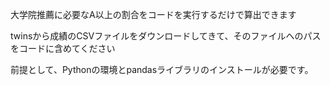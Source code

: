 大学院推薦に必要なA以上の割合をコードを実行するだけで算出できます

twinsから成績のCSVファイルをダウンロードしてきて、そのファイルへのパスをコードに含めてください

前提として、Pythonの環境とpandasライブラリのインストールが必要です。
